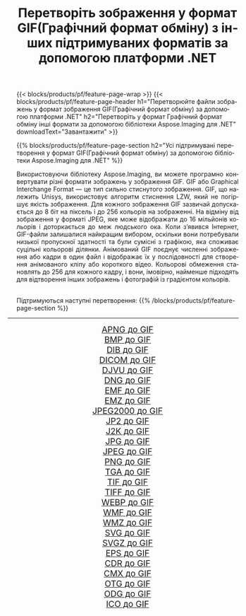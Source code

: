 ﻿---
title: Перетворіть зображення у формат GIF(Графічний формат обміну) з інших підтримуваних форматів за допомогою платформи .NET 
weight: 3920
url: /uk/net/conversion/to/gif 
lang: uk
langdirlevel: 2
locales: zh-hans,ja,it,ru,de,es,fr,nl,id,lt,pl,pt,vi,tr,ko,zh-hant,ar,hi,th,sv,cs,uk,he
description: За допомогою бібліотеки Aspose.Imaging для .NET можна легко конвертувати в GIF(Графічний формат обміну) інші підтримувані формати зображень
---

{{< blocks/products/pf/feature-page-wrap >}}
{{< blocks/products/pf/feature-page-header h1="Перетворюйте файли зображень у формат зображення GIF(Графічний формат обміну) за допомогою платформи .NET" h2="Перетворіть у формат Графічний формат обміну інші формати за допомогою бібліотеки Aspose.Imaging для .NET" downloadText="Завантажити" >}}


{{% blocks/products/pf/feature-page-section  h2="Усі підтримувані перетворення у формат GIF(Графічний формат обміну) за допомогою бібліотеки Aspose.Imaging для .NET" %}}
<p align=justify>Використовуючи бібліотеку Aspose.Imaging, ви можете програмно конвертувати різні формати зображень у зображення GIF. GIF або Graphical Interchange Format — це тип сильно стиснутого зображення. GIF, що належить Unisys, використовує алгоритм стиснення LZW, який не погіршує якість зображення. Для кожного зображення GIF зазвичай допускається до 8 біт на піксель і до 256 кольорів на зображенні. На відміну від зображення у форматі JPEG, яке може відображати до 16 мільйонів кольорів і доторкається до меж людського ока. Коли з’явився Інтернет, GIF-файли залишалися найкращим вибором, оскільки вони потребували низької пропускної здатності та були сумісні з графікою, яка споживає суцільні кольорові ділянки. Анімований GIF поєднує численні зображення або кадри в один файл і відображає їх у послідовності для створення анімованого кліпу або короткого відео. Кольорові обмеження становлять до 256 для кожного кадру, і вони, імовірно, найменше підходять для відтворення інших зображень і фотографій із градієнтом кольорів. </p>
<br/>
Підтримуються наступні перетворення:
{{% /blocks/products/pf/feature-page-section %}}
<div class="container-fluid productfamilypage bg-gray">
    <div class="convertypes bg-gray agp-content section">
        <div class="container">
		<hr style="margin-left:-20px;"/>
		<div class="row other-converters" style="gap: 10px;font-size: 19px;text-align:center;">
		    <div class='col-md-2 other-converter remove-lp remove-rp'><a href="/imaging/uk/net/conversion/apng-to-gif" style="padding:15px;">APNG до GIF</a></div>
<div class='col-md-2 other-converter remove-lp remove-rp'><a href="/imaging/uk/net/conversion/bmp-to-gif" style="padding:15px;">BMP до GIF</a></div>
<div class='col-md-2 other-converter remove-lp remove-rp'><a href="/imaging/uk/net/conversion/dib-to-gif" style="padding:15px;">DIB до GIF</a></div>
<div class='col-md-2 other-converter remove-lp remove-rp'><a href="/imaging/uk/net/conversion/dicom-to-gif" style="padding:15px;">DICOM до GIF</a></div>
<div class='col-md-2 other-converter remove-lp remove-rp'><a href="/imaging/uk/net/conversion/djvu-to-gif" style="padding:15px;">DJVU до GIF</a></div>
<div class='col-md-2 other-converter remove-lp remove-rp'><a href="/imaging/uk/net/conversion/dng-to-gif" style="padding:15px;">DNG до GIF</a></div>
<div class='col-md-2 other-converter remove-lp remove-rp'><a href="/imaging/uk/net/conversion/emf-to-gif" style="padding:15px;">EMF до GIF</a></div>
<div class='col-md-2 other-converter remove-lp remove-rp'><a href="/imaging/uk/net/conversion/emz-to-gif" style="padding:15px;">EMZ до GIF</a></div>
<div class='col-md-2 other-converter remove-lp remove-rp'><a href="/imaging/uk/net/conversion/jpeg2000-to-gif" style="padding:15px;">JPEG2000 до GIF</a></div>
<div class='col-md-2 other-converter remove-lp remove-rp'><a href="/imaging/uk/net/conversion/jp2-to-gif" style="padding:15px;">JP2 до GIF</a></div>
<div class='col-md-2 other-converter remove-lp remove-rp'><a href="/imaging/uk/net/conversion/j2k-to-gif" style="padding:15px;">J2K до GIF</a></div>
<div class='col-md-2 other-converter remove-lp remove-rp'><a href="/imaging/uk/net/conversion/jpg-to-gif" style="padding:15px;">JPG до GIF</a></div>
<div class='col-md-2 other-converter remove-lp remove-rp'><a href="/imaging/uk/net/conversion/jpeg-to-gif" style="padding:15px;">JPEG до GIF</a></div>
<div class='col-md-2 other-converter remove-lp remove-rp'><a href="/imaging/uk/net/conversion/png-to-gif" style="padding:15px;">PNG до GIF</a></div>
<div class='col-md-2 other-converter remove-lp remove-rp'><a href="/imaging/uk/net/conversion/tga-to-gif" style="padding:15px;">TGA до GIF</a></div>
<div class='col-md-2 other-converter remove-lp remove-rp'><a href="/imaging/uk/net/conversion/tif-to-gif" style="padding:15px;">TIF до GIF</a></div>
<div class='col-md-2 other-converter remove-lp remove-rp'><a href="/imaging/uk/net/conversion/tiff-to-gif" style="padding:15px;">TIFF до GIF</a></div>
<div class='col-md-2 other-converter remove-lp remove-rp'><a href="/imaging/uk/net/conversion/webp-to-gif" style="padding:15px;">WEBP до GIF</a></div>
<div class='col-md-2 other-converter remove-lp remove-rp'><a href="/imaging/uk/net/conversion/wmf-to-gif" style="padding:15px;">WMF до GIF</a></div>
<div class='col-md-2 other-converter remove-lp remove-rp'><a href="/imaging/uk/net/conversion/wmz-to-gif" style="padding:15px;">WMZ до GIF</a></div>
<div class='col-md-2 other-converter remove-lp remove-rp'><a href="/imaging/uk/net/conversion/svg-to-gif" style="padding:15px;">SVG до GIF</a></div>
<div class='col-md-2 other-converter remove-lp remove-rp'><a href="/imaging/uk/net/conversion/svgz-to-gif" style="padding:15px;">SVGZ до GIF</a></div>
<div class='col-md-2 other-converter remove-lp remove-rp'><a href="/imaging/uk/net/conversion/eps-to-gif" style="padding:15px;">EPS до GIF</a></div>
<div class='col-md-2 other-converter remove-lp remove-rp'><a href="/imaging/uk/net/conversion/cdr-to-gif" style="padding:15px;">CDR до GIF</a></div>
<div class='col-md-2 other-converter remove-lp remove-rp'><a href="/imaging/uk/net/conversion/cmx-to-gif" style="padding:15px;">CMX до GIF</a></div>
<div class='col-md-2 other-converter remove-lp remove-rp'><a href="/imaging/uk/net/conversion/otg-to-gif" style="padding:15px;">OTG до GIF</a></div>
<div class='col-md-2 other-converter remove-lp remove-rp'><a href="/imaging/uk/net/conversion/odg-to-gif" style="padding:15px;">ODG до GIF</a></div>
<div class='col-md-2 other-converter remove-lp remove-rp'><a href="/imaging/uk/net/conversion/ico-to-gif" style="padding:15px;">ICO до GIF</a></div>
                </div>
        </div>
    </div>
</div>
<br/>


